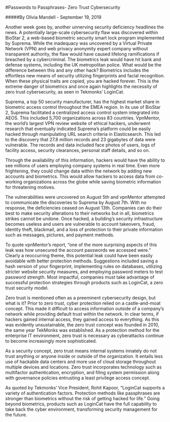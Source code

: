 #Passwords to Passphrases- Zero Trust Cybersecurity

#####By Olivia Mandell - September 19, 2019

Another week goes by, another unnerving security deficiency headlines the news. A potentially large-scale cybersecurity flaw was discovered within BioStar 2, a web-based biometric security smart lock program implemented by Suprema. While the inadequacy was uncovered by a Virtual Private Network (VPN) and web privacy anonymity expert company without transparent authority, the flaw would have caused lifelong ramifications if breached by a cybercriminal. The biometrics leak would have hit bank and defense systems, including the UK metropolitan police. What would be the difference between this and any other hack? Biometrics includes the effortless new means of security utilizing fingerprints and facial recognition. When these physical traits are copied, you are hacked forever. This is the extreme danger of biometrics and once again highlights the necessity of zero trust cybersecurity, as seen in Tekmonks’ LoginCat.


Suprema, a top 50 security manufacturer, has the highest market share in biometric access control throughout the EMEA region. In its use of BioStar 2, Suprema facilitated a centralized access control system integrated into AEOS. This included 5,700 organizations across 83 countries. VpnMentor, the world’s largest VPN review website of ethical hackers, underwent research that eventually indicated Suprema’s platform could be easily hacked through manipulating URL search criteria in Elasticsearch. This led to the discovery that 27.8 million records and 23 gigabytes of data were vulnerable. The records and data included face photos of users, logs of facility access, security clearances, personal staff details, and so on.


Through the availability of this information, hackers would have the ability to see millions of users employing company systems in real time. Even more frightening, they could change data within the network by adding new accounts and biometrics. This would allow hackers to access data from co-working organizations across the globe while saving biometric information for threatening motives.


The vulnerabilities were uncovered on August 5th and vpnMentor attempted to communicate the discoveries to Suprema by August 7th. With no response, the deficiencies ceased on August 13th. Companies can do their best to make security alterations to their networks but in all, biometrics strikes cannot be undone. Once hacked, a building’s security infrastructure becomes useless and users are vulnerable to account takeovers, fraud, identity theft, blackmail, and a loss of protection to their private information such as messages, pictures, and payment methods.


To quote vpnMentor’s report, “one of the more surprising aspects of this leak was how unsecured the account passwords we accessed were.” Clearly a reoccurring theme, this potential leak could have been easily avoidable with better protection methods. Suggestions included saving a hash version of your fingerprint, implementing rules on databases, utilizing stricter website security measures, and employing password meters to test password strength. Most impactful, companies must take advantage of successful protection strategies through products such as LoginCat, a zero trust security model.


Zero trust is mentioned often as a preeminent cybersecurity design, but what is it? Prior to zero trust, cyber protection relied on a castle-and-moat concept. This made it difficult to access information outside of a company’s network while providing default trust within the network. In clear terms, if hackers gained internal access, they gained access to everything. As this was evidently unsustainable, the zero trust concept was founded in 2010, the same year TekMonks was established. As a protection method for the enterprise IT environment, zero trust is necessary as cyberattacks continue to become increasingly more sophisticated.


As a security concept, zero trust means internal systems innately do not trust anything or anyone inside or outside of the organization. It entails less use of hackable data centers and more use of cloud storage throughout multiple devices and locations. Zero trust incorporates technology such as multifactor authentication, encryption, and filing system permission along with governance policies entrusting a least privilege access concept.


As quoted by Tekmonks’ Vice President, Rohit Kapoor, “LoginCat supports a variety of authentication factors. Protection methods like passphrases are stronger than biometrics without the risk of getting hacked for life.” Going beyond biometrics, products such as LoginCat have the full capability to take back the cyber environment, transforming security management for the future. 
